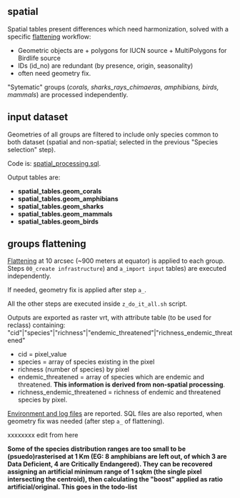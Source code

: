 ## spatial

Spatial tables present differences which need harmonization, solved with a specific [flattening](https://github.com/andreamandrici/dopa_workflow) workflow: 
  +  Geometric objects are
    +  polygons for IUCN source
    +  MultiPolygons for Birdlife source
  +  IDs (id_no) are redundant (by presence, origin, seasonality)
  +  often need geometry fix.

"Sytematic" groups (_corals, sharks_rays_chimaeras, amphibians, birds, mammals_) are processed independently.

## input dataset

Geometries of all groups are filtered to include only species common to both dataset (spatial and non-spatial; selected in the previous "Species selection" step).

Code is: [spatial_processing.sql](./spatial/spatial_processing.sql).

Output tables are:

+  **spatial_tables.geom_corals**
+  **spatial_tables.geom_amphibians**
+  **spatial_tables.geom_sharks**
+  **spatial_tables.geom_mammals**
+  **spatial_tables.geom_birds**

## groups flattening

[Flattening](https://andreamandrici.github.io/dopa_workflow/flattening/) at 10 arcsec (~900 meters at equator) is applied to each group. Steps `00_create infrastructure`) and `a_import input` tables) are executed independently.

If needed, geometry fix is applied after step `a_`.

All the other steps are executed inside `z_do_it_all.sh` script.

Outputs are exported as raster vrt, with attribute table (to be used for reclass) containing:
"cid"|"species"|"richness"|"endemic_threatened"|"richness_endemic_threatened"
+  cid = pixel_value
+  species = array of species existing in the pixel
+  richness (number of species) by pixel
+  endemic_threatened = array of species which are endemic and threatened. **This information is derived from non-spatial processing**.    
+  richness_endemic_threatened = richness of endemic and threatened species by pixel.

[Environment and log files](./flattening/) are reported. SQL files are also reported, when geometry fix was needed (after step `a_` of flattening).

xxxxxxxx edit from here

**Some of the species distribution ranges are too small to be (psuedo)rasterised at 1 Km (EG: 8 amphibians are left out, of which 3 are Data Deficient, 4 are Critically Endangered). They can be recovered assigning an artificial minimum range of 1 sqkm (the single pixel intersecting the centroid), then calculating the "boost" applied as ratio artificial/original. This goes in the todo-list**
